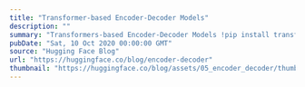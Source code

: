```yaml
---
title: "Transformer-based Encoder-Decoder Models"
description: ""
summary: "Transformers-based Encoder-Decoder Models !pip install transformers==4.2.1 !pip install sentencepiec..."
pubDate: "Sat, 10 Oct 2020 00:00:00 GMT"
source: "Hugging Face Blog"
url: "https://huggingface.co/blog/encoder-decoder"
thumbnail: "https://huggingface.co/blog/assets/05_encoder_decoder/thumbnail.png"
---
```


